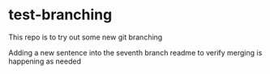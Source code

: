 # test-branching

This repo is to try out some new git branching

Adding a new sentence into the seventh branch readme to verify merging is happening as needed